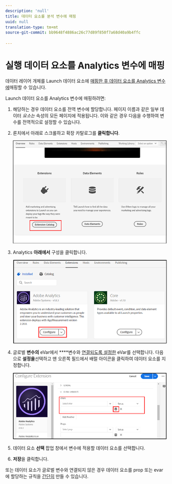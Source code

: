 ```yaml
---
description: 'null'
title: 데이터 요소를 분석 변수에 매핑
uuid: null
translation-type: tm+mt
source-git-commit: bb9648f4886ac26c77d89f850f7a68d40a9b4ffc

---
```



# 실행 데이터 요소를 Analytics 변수에 매핑


데이터 레이어 개체를 Launch 데이터 요소에 [매핑한 후 데이터 요소를 Analytics 변수에](https://docs.adobe.com/content/help/en/analytics/implementation/layer-to-elements.md)[](https://docs.adobe.com/content/help/en/analytics/implementation/vars/overview.html)매핑할 수 있습니다.

Launch 데이터 요소를 Analytics 변수에 매핑하려면:

1. 해당하는 경우 데이터 요소를 전역 변수에 할당합니다. 페이지 이름과 같은 일부 데이터 *요소는* 속성의 모든 페이지에 적용됩니다. 이와 같은 경우 다음을 수행하여 변수를 전역적으로 설정할 수 있습니다.

2. 론치에서 아래로 스크롤하고 확장 카탈로그를 **클릭합니다**.

   ![확장 카탈로그](assets/extensions.png)

3. Analytics **아래에서** 구성을 클릭합니다.

   ![Analytics 확장](assets/configure.png)


4. 글로벌 **변수의** eVar에서 ****&#x200B;변수와 [연결되도록 설정한](https://docs.adobe.com/content/help/en/analytics/admin/admin-tools/conversion-variables/conversion-var-admin.html) eVar를 선택합니다. 다음으로 **설정을**&#x200B;선택하고 맨 오른쪽 필드에서 배럴 아이콘을 클릭하여 데이터 요소를 지정합니다.

   ![eVar 지정](assets/evars.png)

5. 데이터 요소 **선택** 팝업 창에서 변수에 적용할 데이터 요소를 선택합니다.

6. **저장**&#x200B;을 클릭합니다.


또는 데이터 요소가 글로벌 변수와 연결되지 않은 경우 데이터 요소를 prop 또는 evar에 할당하는 규칙을 [간단히](https://docs.adobe.com/content/help/en/analytics/admin/admin-tools/processing-rules/processing-rules.html) 만들 수 있습니다.
